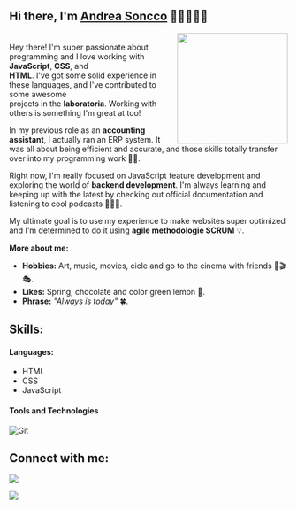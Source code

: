 ## Hi there, I'm [Andrea Soncco](https://andreaSoncco.github.io) 🙋🏻🧩🤓👾
<img width="200" align="right" src="https://media.tenor.com/UXv3MWjj_wQAAAAM/grogu-lightsaber-baby-yoda-lightsaber.gif"><br>
Hey there! I'm super passionate about programming and I love working with **JavaScript**, **CSS**, and<br>**HTML**. I've got some solid experience in these languages, and I've contributed to some awesome<br>projects in the **laboratoria**. Working with others is something I'm great at too! 

In my previous role as an **accounting assistant**, I actually ran an ERP system. It was all 
about being efficient and accurate, and those skills totally transfer over into my programming
work 👩‍💻.

Right now, I'm really focused on JavaScript feature development and exploring the world of **backend development**. I'm always learning and keeping up with the latest by checking out official documentation and listening to cool podcasts 🧏🏻‍♀️.

My ultimate goal is to use my experience to make websites super optimized and I'm determined to do it using **agile methodologie SCRUM** 💡.

**More about me:**
 
- **Hobbies:** Art, music, movies, cicle and go to the cinema with friends 🎨🎬🎭.
- **Likes:** Spring, chocolate and color green lemon 💚.
- **Phrase:** *"Always is today"* 🍀.

## Skills:

#### Languages:

- HTML
- CSS
- JavaScript

#### Tools and Technologies

![Git](https://img.shields.io/badge/GIT-E44C30?style=for-the-badge&logo=git&logoColor=white)&nbsp;

## Connect with me:

<p align = "center">
 
[<img src="https://img.shields.io/badge/linkedin-%2312100E.svg?&style=for-the-badge&logo=linkedin&logoColor=white&color=black" />](https://www.linkedin.com/in/andreasoncco/)

[<img src="https://img.shields.io/badge/instagram-%2312100E.svg?&style=for-the-badge&logo=instagram&logoColor=white&color=black" />](https://instagram.com/andrea_soncco)
</p><!--
**andreaSoncco/andreaSoncco** is a ✨ _special_ ✨ repository because its `README.md` (this file) appears on your GitHub profile.

Here are some ideas to get you started:

- 🔭 I’m currently working on ...
- 🌱 I’m currently learning ...
- 👯 I’m looking to collaborate on ...
- 🤔 I’m looking for help with ...
- 💬 Ask me about ...
- 📫 How to reach me: ...
- 😄 Pronouns: ...
- ⚡ Fun fact: ...
-->

